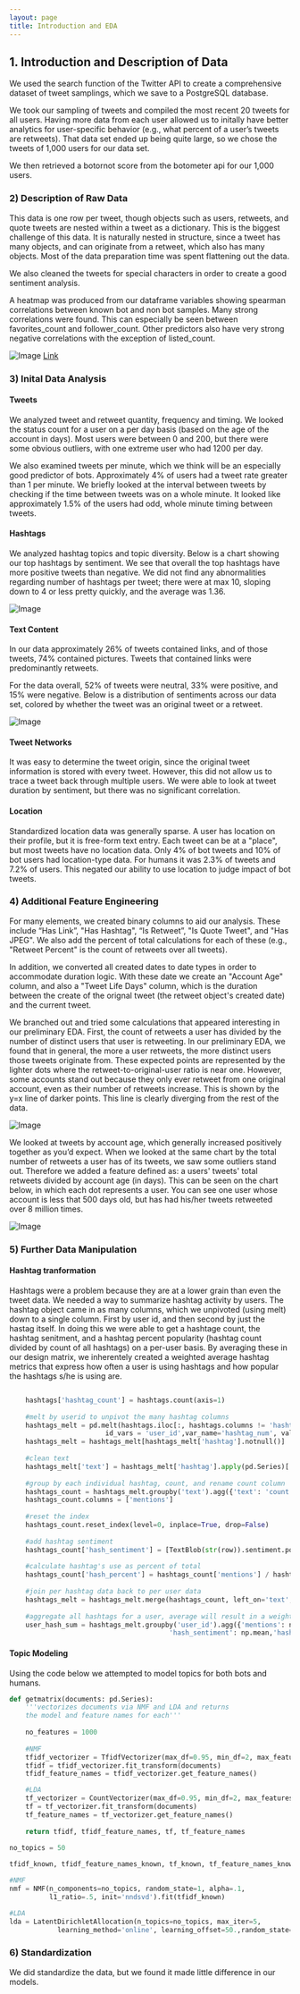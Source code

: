 ```yaml
---
layout: page
title: Introduction and EDA
---
```


## 1. Introduction and Description of Data

We used the search function of the Twitter API to create a comprehensive dataset of tweet samplings, which we save to a PostgreSQL database. 

We took our sampling of tweets and compiled the most recent 20 tweets for all users. Having more data from each user allowed us to initally have better analytics for user-specific behavior (e.g., what percent of a user’s tweets are retweets). That data set ended up being quite large, so we chose the tweets of 1,000 users for our data set.

We then retrieved a botornot score from the botometer api for our 1,000 users.



### 2) Description of Raw Data

This data is one row per tweet, though objects such as users, retweets, and quote tweets are nested within a tweet as a dictionary. This is the biggest challenge of this data. It is naturally nested in structure, since a tweet has many objects, and can originate from a retweet, which also has many objects. Most of the data preparation time was spent flattening out the data. 

We also cleaned the tweets for special characters in order to create a good sentiment analysis.

A heatmap was produced from our dataframe variables showing spearman correlations between known bot and non bot samples.  Many strong correlations were found. This can especially be seen between favorites_count and follower_count. Other predictors also have very strong negative correlations with the exception of listed_count. 

![Image](images/heatmap.png)
[Link](images/heatmap.png)

### 3) Inital Data Analysis

#### Tweets
We analyzed tweet and retweet quantity, frequency and timing. We looked the status count for a user on a per day basis (based on the age of the account in days). Most users were between 0 and 200, but there were some obvious outliers, with one extreme user who had 1200 per day.

We also examined tweets per minute, which we think will be an especially good predictor of bots. Approximately 4% of users had a tweet rate greater than 1 per minute. We briefly looked at the interval between tweets by checking if the time between tweets was on a whole minute. It looked like approximately 1.5% of the users had odd, whole minute timing between tweets.

#### Hashtags
We analyzed hashtag topics and topic diversity. Below is a chart showing our top hashtags by sentiment. We see that overall the top hashtags have more positive tweets than negative. We did not find any abnormalities regarding number of hashtags per tweet; there were at max 10, sloping down to 4 or less pretty quickly, and the average was 1.36.


![Image](images/Top_Hashtags_by_Sentiment.png)


#### Text Content
In our data approximately 26% of tweets contained links, and of those tweets, 74% contained pictures. Tweets that contained links were predominantly retweets.

For the data overall, 52% of tweets were neutral, 33% were positive, and 15% were negative. Below is a distribution of sentiments across our data set, colored by whether the tweet was an original tweet or a retweet.


![Image](images/Sentiment_Distribution.png)


####  Tweet Networks

It was easy to determine the tweet origin, since the original tweet information is stored with every tweet. However, this did not allow us to trace a tweet back through multiple users. We were able to look at tweet duration by sentiment, but there was no significant correlation. 

#### Location

Standardized location data was generally sparse. A user has location on their profile, but it is free-form text entry. Each tweet can be at a "place", but most tweets have no location data. Only 4% of bot tweets and 10% of bot users had location-type data. For humans it was 2.3% of tweets and 7.2% of users. This negated our ability to use location to judge impact of bot tweets.


### 4) Additional Feature Engineering

For many elements, we created binary columns to aid our analysis. These include “Has Link”, "Has Hashtag", “Is Retweet”, "Is Quote Tweet", and "Has JPEG". We also add the percent of total calculations for each of these (e.g., "Retweet Percent" is the count of retweets over all tweets).

In addition, we converted all created dates to date types in order to accommodate duration logic. With these date we create an "Account Age" column, and also a "Tweet Life Days" column, which is the duration between the create of the orignal tweet (the retweet object's created date) and the current tweet.

We branched out and tried some calculations that appeared interesting in our preliminary EDA. First, the count of retweets a user has divided by the number of distinct users that user is retweeting. In our preliminary EDA, we found that in general, the more a user retweets, the more distinct users those tweets originate from. These expected points are represented by the lighter dots where the retweet-to-original-user ratio is near one. However, some accounts stand out because they only ever retweet from one original account, even as their number of retweets increase. This is shown by the y=x line of darker points. This line is clearly diverging from the rest of the data.


![Image](images/Tweets_per_Tweet-Originating_User.png)


We looked at tweets by account age, which generally increased positively together as you’d expect. When we looked at the same chart by the total number of retweets a user has of its tweets, we saw some outliers stand out. Therefore we added a feature defined as: a users' tweets' total retweets divided by account age (in days). This can be seen on the chart below, in which each dot represents a user. You can see one user whose account is less that 500 days old, but has had his/her tweets retweeted over 8 million times.


![Image](images/Total_Retweets_by_Account_Age.png)

### 5) Further Data Manipulation 

#### Hashtag tranformation

Hashtags were a problem because they are at a lower grain than even the tweet data. We needed a way to summarize hashtag activity by users. The hashtag object came in as many columns, which we unpivoted (using melt) down to a single column. First by user id, and then second by just the hastag itself. In doing this we were able to get a hashtage count, the hashtag senitment, and a hashtag percent popularity (hashtag count divided by count of all hashtags) on a per-user basis. By averaging these in our design matrix, we inherentely created a weighted average hashtag metrics that express how often a user is using hashtags and how popular the hashtags s/he is using are.

```python

    hashtags['hashtag_count'] = hashtags.count(axis=1)
    
    #melt by userid to unpivot the many hashtag columns
    hashtags_melt = pd.melt(hashtags.iloc[:, hashtags.columns != 'hashtag_count'], 
                        id_vars = 'user_id',var_name='hashtag_num', value_name='hashtag')
    hashtags_melt = hashtags_melt[hashtags_melt['hashtag'].notnull()]
    
    #clean text 
    hashtags_melt['text'] = hashtags_melt['hashtag'].apply(pd.Series)['text'].str.strip().str.lower()
    
    #group by each individual hashtag, count, and rename count column
    hashtags_count = hashtags_melt.groupby('text').agg({'text': 'count'}, as_index=False)
    hashtags_count.columns = ['mentions']
    
    #reset the index
    hashtags_count.reset_index(level=0, inplace=True, drop=False)
    
    #add hashtag sentiment
    hashtags_count['hash_sentiment'] = [TextBlob(str(row)).sentiment.polarity for row in hashtags_count['text']]
    
    #calculate hashtag's use as percent of total
    hashtags_count['hash_percent'] = hashtags_count['mentions'] / hashtags_count['mentions'].sum()
    
    #join per hashtag data back to per user data
    hashtags_melt = hashtags_melt.merge(hashtags_count, left_on='text', right_on='text', how='inner')
    
    #aggregate all hashtags for a user, average will result in a weighted average of hashtag stats
    user_hash_sum = hashtags_melt.groupby('user_id').agg({'mentions': np.mean, 
                                        'hash_sentiment': np.mean,'hash_percent': np.mean})
```
#### Topic Modeling

Using the code below we attempted to model topics for both bots and humans.

```python
def getmatrix(documents: pd.Series):
    '''vectorizes documents via NMF and LDA and returns 
    the model and feature names for each'''
    
    no_features = 1000
    
    #NMF
    tfidf_vectorizer = TfidfVectorizer(max_df=0.95, min_df=2, max_features=no_features, stop_words='english')
    tfidf = tfidf_vectorizer.fit_transform(documents)
    tfidf_feature_names = tfidf_vectorizer.get_feature_names()

    #LDA
    tf_vectorizer = CountVectorizer(max_df=0.95, min_df=2, max_features=no_features, stop_words='english')
    tf = tf_vectorizer.fit_transform(documents)
    tf_feature_names = tf_vectorizer.get_feature_names()
    
    return tfidf, tfidf_feature_names, tf, tf_feature_names
    
no_topics = 50

tfidf_known, tfidf_feature_names_known, tf_known, tf_feature_names_known = getmatrix(documents_known)

#NMF
nmf = NMF(n_components=no_topics, random_state=1, alpha=.1, 
          l1_ratio=.5, init='nndsvd').fit(tfidf_known)

#LDA
lda = LatentDirichletAllocation(n_topics=no_topics, max_iter=5, 
            learning_method='online', learning_offset=50.,random_state=0).fit(tf_known)
```

### 6) Standardization

We did standardize the data, but we found it made little difference in our models.
